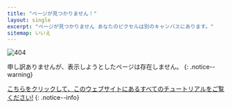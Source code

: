 ```yaml
---
title: "ページが見つかりません！"
layout: single
excerpt: "ページが見つかりません あなたのピクセルは別のキャンバスにあります。"
sitemap: いいえ
---
```


![404](/images/404.jpg)

申し訳ありませんが、表示しようとしたページは存在しません。
{: .notice--warning}

[こちらをクリックして、このウェブサイトにあるすべてのチュートリアルをご覧ください!](site-navigation)
{: .notice--info}
